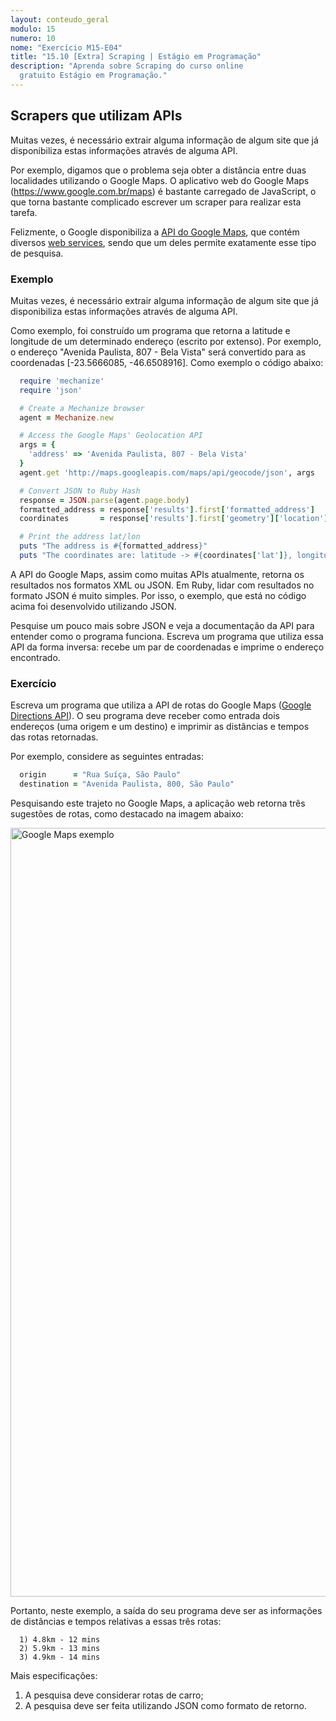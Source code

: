 ```yaml
---
layout: conteudo_geral
modulo: 15
numero: 10
nome: "Exercício M15-E04"
title: "15.10 [Extra] Scraping | Estágio em Programação"
description: "Aprenda sobre Scraping do curso online
  gratuito Estágio em Programação."
---
```


## Scrapers que utilizam APIs

Muitas vezes, é necessário extrair alguma informação de algum site que já
disponibiliza estas informações através de alguma API.

Por exemplo, digamos que o problema seja obter a distância entre duas
localidades utilizando o Google Maps. O aplicativo web do Google Maps
(<https://www.google.com.br/maps>) é bastante carregado de JavaScript, o que
torna bastante complicado escrever um scraper para realizar esta tarefa.

Felizmente, o Google disponibiliza a
[API do Google Maps](https://developers.google.com/maps/), que contém diversos
[web services](https://developers.google.com/maps/web-services/overview),
sendo que um deles permite exatamente esse tipo de pesquisa.

### Exemplo

Muitas vezes, é necessário extrair alguma informação de algum site que já
disponibiliza estas informações através de alguma API.

Como exemplo, foi construído um programa que retorna a latitude e longitude de
um determinado endereço (escrito por extenso). Por exemplo, o endereço
"Avenida Paulista, 807 - Bela Vista" será convertido para as coordenadas
[-23.5666085, -46.6508916]. Como exemplo o código abaixo:

```ruby
  require 'mechanize'
  require 'json'

  # Create a Mechanize browser
  agent = Mechanize.new

  # Access the Google Maps' Geolocation API
  args = {
    'address' => 'Avenida Paulista, 807 - Bela Vista'
  }
  agent.get 'http://maps.googleapis.com/maps/api/geocode/json', args

  # Convert JSON to Ruby Hash
  response = JSON.parse(agent.page.body)
  formatted_address = response['results'].first['formatted_address']
  coordinates       = response['results'].first['geometry']['location']

  # Print the address lat/lon
  puts "The address is #{formatted_address}"
  puts "The coordinates are: latitude -> #{coordinates['lat']}, longitude -> #{coordinates['lng']}\n\n"
```
A API do Google Maps, assim como muitas APIs atualmente, retorna os resultados
nos formatos XML ou JSON. Em Ruby, lidar com resultados no formato JSON é
muito simples. Por isso, o exemplo, que está no código acima foi desenvolvido
utilizando JSON.

Pesquise um pouco mais sobre JSON e veja a documentação da API para entender
como o programa funciona. Escreva um programa que utiliza essa API da forma
inversa: recebe um par de coordenadas e imprime o endereço encontrado.

### Exercício

Escreva um programa que utiliza a API de rotas do Google Maps
([Google Directions API](https://developers.google.com/maps/documentation/directions/)).
O seu programa deve receber como entrada dois endereços
(uma origem e um destino) e imprimir as distâncias e tempos das rotas retornadas.

Por exemplo, considere as seguintes entradas:

```ruby
  origin      = "Rua Suíça, São Paulo"
  destination = "Avenida Paulista, 800, São Paulo"
```

Pesquisando este trajeto no Google Maps, a aplicação web retorna três sugestões
de rotas, como destacado na imagem abaixo:

<img src="{{ '/assets/images/aulas/m15_e04_google_maps.png' | absolute_url }}" alt="Google Maps exemplo" style="width: 1230px;">

Portanto, neste exemplo, a saída do seu programa deve ser as informações de
distâncias e tempos relativas a essas três rotas:

```
  1) 4.8km - 12 mins
  2) 5.9km - 13 mins
  3) 4.9km - 14 mins
```

Mais especificações:

  1. A pesquisa deve considerar rotas de carro;
  2. A pesquisa deve ser feita utilizando JSON como formato de retorno.
